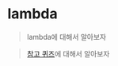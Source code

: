 # lambda

> lambda에 대해서 알아보자

> [참고 퀴즈](https://www.w3resource.com/python-exercises/lambda/index.php)에 대해서 알아보자
